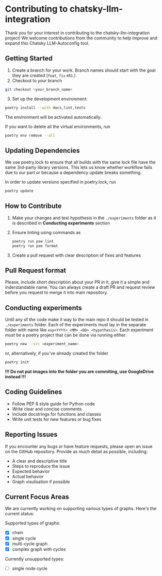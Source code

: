 # Contributing to chatsky-llm-integration

Thank you for your interest in contributing to the chatsky-llm-integration project! We welcome contributions from the community to help improve and expand this Chatsky LLM-Autoconfig tool.

## Getting Started

1. Create a branch for your work. Branch names should start with the goal they are created (`feat`, `fix` etc.)
2. Checkout to your branch

```bash
git checkout <your_branch_name>
```

3. Set up the development environment:

```bash
poetry install --with docs,lint,tests
```

The environment will be activated automatically.

If you want to delete all the virtual environments, run

```bash
poetry env remove --all
```

## Updating Dependencies

We use poetry.lock to ensure that all builds with the same lock file have the same 3rd-party library versions. This lets us know whether workflow fails due to our part or because a dependency update breaks something.

In order to update versions specified in poetry.lock, run

```bash
poetry update
```

## How to Contribute

1. Make your changes and test hypothesis in the `./experiments` folder as it is described in **Conducting experiments** section

2. Ensure linting using commands as

    ```bash
    poetry run poe lint
    poetry run poe format
    ```

3. Create a pull request with clear description of fixes and features

## Pull Request format

Please, include short description about your PR in it, give it a simple and inderstandable name.
You can always create a draft PR and request review before you request to merge it into main repository.

## Conducting experiments

Until any of the code make it way to the main repo it should be tested in `./experiments` folder.
Each of the experiments must lay in the separate folder with name like `exp<YYYY>_<MM>_<DD>_<hypothesis>`. Each experiment must be a poetry project that can be done via running either:

```bash
poetry new --src <experiment_name>
```

or, alternatively, if you've already created the folder

```bash
poetry init
```

**!!! Do not put images into the folder you are commiting, use GoogleDrive instead !!!**

## Coding Guidelines

- Follow PEP 8 style guide for Python code
- Write clear and concise comments
- Include docstrings for functions and classes
- Write unit tests for new features or bug fixes

## Reporting Issues

If you encounter any bugs or have feature requests, please open an issue on the GitHub repository. Provide as much detail as possible, including:

- A clear and descriptive title
- Steps to reproduce the issue
- Expected behavior
- Actual behavior
- Graph visulisation if possible

## Current Focus Areas

We are currently working on supporting various types of graphs. Here's the current status:

Supported types of graphs:

- [x] chain
- [x] single cycle
- [x] multi-cycle graph
- [x] complex graph with cycles

Currently unsupported types:

- [ ] single node cycle
